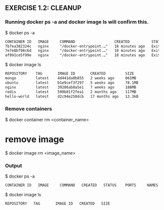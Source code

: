 ## EXERCISE 1.2: CLEANUP 

### Running docker ps -a and docker image ls will confirm this.
$ docker ps -a
```markdown
CONTAINER ID   IMAGE     COMMAND                  CREATED          STATUS                      PORTS     NAMES
7b7ea382324c   nginx     "/docker-entrypoint.…"   18 minutes ago   Exited (0) 9 minutes ago              pensive_lehmann
7e7e8bf98c6d   nginx     "/docker-entrypoint.…"   18 minutes ago   Exited (0) 35 seconds ago             romantic_kowalevski
af991ce5f99e   nginx     "/docker-entrypoint.…"   18 minutes ago   Exited (0) 9 minutes ago              brave_hellman
```

$ docker image ls <br>
```markdown
REPOSITORY    TAG       IMAGE ID       CREATED         SIZE
mongo         latest    4d441da0b855   2 weeks ago     861MB
ubuntu        latest    b1e9cef3f297   5 weeks ago     78.1MB
nginx         latest    39286ab8a5e1   7 weeks ago     188MB
redis         latest    590b81f2fea1   2 months ago    117MB
hello-world   latest    d2c94e258dcb   17 months ago   13.3kB
```

### Remove containers
$ docker container rm <container_name> <br>
# remove image <br>
$ docker image rm <image_name>

### Output
$ docker ps -a
```markdown
CONTAINER ID   IMAGE     COMMAND   CREATED   STATUS    PORTS     NAMES
```

$ docker image ls
```markdown
REPOSITORY   TAG       IMAGE ID   CREATED   SIZE
```